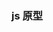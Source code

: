 <!--
 * @Author: imthelin
 * @since: 2021-03-07 19:21:22
 * @lastTime: 2021-03-07 22:41:24
 * @LastAuthor: Do not edit
 * @FilePath: /vue-press-blog/docs/work/accumulate/js/README.md
 * @Description: 
-->
### js 原型